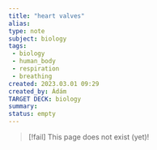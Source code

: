 ```yaml
---
title: "heart valves"
alias: 
type: note
subject: biology
tags:
 - biology
 - human_body
 - respiration
 - breathing
created: 2023.03.01 09:29
created_by: Ádám
TARGET DECK: biology
summary: 
status: empty
---
```

> [!fail] This page does not exist (yet)!
